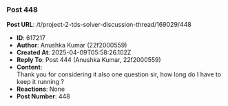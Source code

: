 ### Post 448
**Post URL**: /t/project-2-tds-solver-discussion-thread/169029/448
- **ID**: 617217
- **Author**: Anushka Kumar (22f2000559)
- **Created At**: 2025-04-09T05:58:26.102Z
- **Reply To**: Post 444 (Anushka Kumar, 22f2000559)
- **Content**:  
  Thank you for considering it also one question sir, how long do I have to keep it running ?
- **Reactions**: None
- **Post Number**: 448

